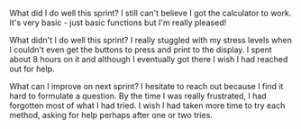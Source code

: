  What did I do well this sprint?
 I still can't believe I got the calculator to work. It's very basic - just basic functions but I'm really pleased! 

 What didn't I do well this sprint?
    I really stuggled with my stress levels when I couldn't even get the buttons to press and print to the display. I spent about 8 hours on it and although I eventually got there I wish I had reached out for help. 

 What can I improve on next sprint?
 I hesitate to reach out because I find it hard to formulate a question. By the time I was really frustrated, I had forgotten most of what I had tried. I wish I had taken more time to try each method, asking for help perhaps after one or two tries. 